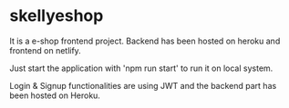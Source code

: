 # skellyeshop
It is a e-shop frontend project. Backend has been hosted on heroku and frontend on netlify.

Just start the application with 'npm run start' to run it on local system.

Login & Signup functionalities are using JWT and the backend part has been hosted on Heroku.
